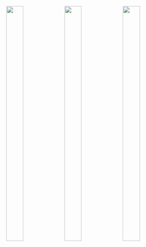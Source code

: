 <p float="center>
          
<img src="https://user-images.githubusercontent.com/113609040/210040596-19a974e5-a1c9-4da7-a54e-a68404ed17e0.png" width=22% height=35%>

<img src="https://user-images.githubusercontent.com/113609040/210482618-447ff36b-049b-4e6f-9640-180ad3a47da2.png" width=30% height=40%>

<img src="https://user-images.githubusercontent.com/113609040/210482613-26411431-c372-474b-97e3-61f7eb27e1e9.png" width=30% height=40%>

<img src="https://user-images.githubusercontent.com/113609040/210482617-113843a7-2df4-4d8b-bcf9-5044e4b51bce.png" width=30% height=40%>
                                                                                                                 
</p>  
